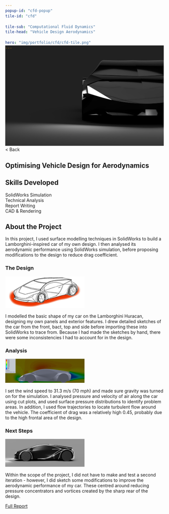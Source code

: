 ```yaml
---
popup-id: "cfd-popup"
tile-id: "cfd"

tile-sub: "Computational Fluid Dynamics"
tile-head: "Vehicle Design Aerodynamics"

hero: "img/portfolio/cfd/cfd-tile.png"
---
```


<popup-box>
    <div>
        <img src="img/portfolio/cfd/cfd-main.png" style="margin-top: -30px; margin-bottom: 0;">
        <div class="back">< Back</div>
        <h2>Optimising Vehicle Design for Aerodynamics</h2>
    </div>
    <h2>Skills Developed</h2>
    <div class="pill">SolidWorks Simulation</div><div class="pill">Technical Analysis</div><div class="pill">Report Writing</div><div class="pill">CAD & Rendering</div>
    <h2>About the Project</h2>
    <p>In this project, I used surface modelling techniques in SolidWorks to build a Lamborghini-inspired car of my own design. I then analysed its aerodynamic performance using SolidWorks simulation, before proposing modifications to the design to reduce drag coefficient.</p>
    <h3>The Design</h3>
    <img src="img/portfolio/cfd/cfd-sketch.png" style="width: 50%;">
    <p>I modelled the basic shape of my car on the Lamborghini Huracan, designing my own panels and exterior features. I drew detailed sketches of the car from the front, bact, top and side before importing these into SolidWorks to trace from. Because I had made the sketches by hand, there were some inconsistencies I had to account for in the design.</p>
    <h3>Analysis</h3>
    <img src="img/portfolio/cfd/cfd-cut-velocity.png" style="width: 50%;">
    <p>I set the wind speed to 31.3 m/s (70 mph) and made sure gravity was turned on for the simulation. I analysed pressure and velocity of air along the car using cut plots, and used surface pressure distributions to identify problem areas. In addition, I used flow trajectories to locate turbulent flow around the vehicle. The coefficient of drag was a relatively high 0.45, probably due to the high frontal area of the design.</p>
    <h3>Next Steps</h3>
    <img src="img/portfolio/cfd/cfd-mod.png" style="width: 50%;">
    <p>Within the scope of the project, I did not have to make and test a second iteration - however, I did sketch some modifications to improve the aerodynamic performance of my car. These centred around reducing pressure concentrators and vortices created by the sharp rear of the design.</p>
    <a class="button" href="doc/CFD_Car.pdf">Full Report</a>
</popup-box>
